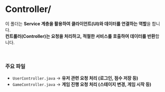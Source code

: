 # Controller/

이 폴더는 **Service 계층을 활용하여 클라이언트(UI)와 데이터를 연결하는 역할**을 합니다.  
**컨트롤러(Controller)는 요청을 처리하고, 적절한 서비스를 호출하여 데이터를 반환**합니다.

<br>

### 주요 파일
- `UserController.java` → **유저 관련 요청 처리 (로그인, 점수 저장 등)**
- `GameController.java` → **게임 진행 요청 처리 (스테이지 변경, 게임 시작 등)**
